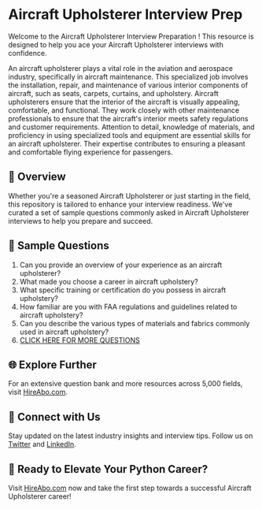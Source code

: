 # Aircraft Upholsterer Interview Prep

Welcome to the Aircraft Upholsterer Interview Preparation ! This resource is designed to help you ace your Aircraft Upholsterer interviews with confidence.

An aircraft upholsterer plays a vital role in the aviation and aerospace industry, specifically in aircraft maintenance. This specialized job involves the installation, repair, and maintenance of various interior components of aircraft, such as seats, carpets, curtains, and upholstery. Aircraft upholsterers ensure that the interior of the aircraft is visually appealing, comfortable, and functional. They work closely with other maintenance professionals to ensure that the aircraft's interior meets safety regulations and customer requirements. Attention to detail, knowledge of materials, and proficiency in using specialized tools and equipment are essential skills for an aircraft upholsterer. Their expertise contributes to ensuring a pleasant and comfortable flying experience for passengers.

## 🚀 Overview

Whether you're a seasoned Aircraft Upholsterer or just starting in the field, this repository is tailored to enhance your interview readiness. We've curated a set of sample questions commonly asked in Aircraft Upholsterer interviews to help you prepare and succeed.

## 📝 Sample Questions

1. Can you provide an overview of your experience as an aircraft upholsterer?
2. What made you choose a career in aircraft upholstery?
3. What specific training or certification do you possess in aircraft upholstery?
4. How familiar are you with FAA regulations and guidelines related to aircraft upholstery?
5. Can you describe the various types of materials and fabrics commonly used in aircraft upholstery?
6. [CLICK HERE FOR MORE QUESTIONS](https://hireabo.com/job/14_3_13/Aircraft%20Upholsterer)

## 🌐 Explore Further

For an extensive question bank and more resources across 5,000 fields, visit [HireAbo.com](https://www.hireabo.com).

## 📱 Connect with Us

Stay updated on the latest industry insights and interview tips. Follow us on [Twitter](https://twitter.com/hireabo) and [LinkedIn](https://www.linkedin.com/in/hire-abo-3609972a8/).

## 🚀 Ready to Elevate Your Python Career?

Visit [HireAbo.com](https://www.hireabo.com) now and take the first step towards a successful Aircraft Upholsterer career!
